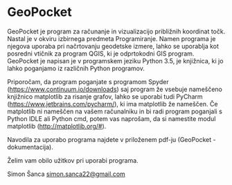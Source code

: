 # GeoPocket

GeoPocket je program za računanje in vizualizacijo približnih koordinat točk. Nastal je v okviru izbirnega predmeta Programiranje. Namen programa je njegova uporaba pri načrtovanju geodetske izmere, lahko se uporablja kot posredni vtičnik za program QGIS, ki je odprtokodni GIS program. GeoPocket je napisan je v programskem jeziku Python 3.5, je knjižnica, ki jo lahko poganjamo iz različnih Python programov.

Priporočam, da program poganjate s programom Spyder (https://www.continuum.io/downloads) saj program že vsebuje nameščeno knjižnico matplotlib za risanje grafov, lahko se uporabi tudi PyCharm (https://www.jetbrains.com/pycharm/), ki ima matplotlib že nameščen. Če matplotlib ni nameščen na vašem računalniku in bi radi program poganjali s Python IDLE ali Python cmd, potem vas naprošam, da si namestite modul matplotlib (http://matplotlib.org/#).

Navodila za uporabo programa najdete v priloženem pdf-ju (GeoPocket - dokumentacija).

Želim vam obilo užitkov pri uporabi programa.

Simon Šanca
simon.sanca22@gmail.com
